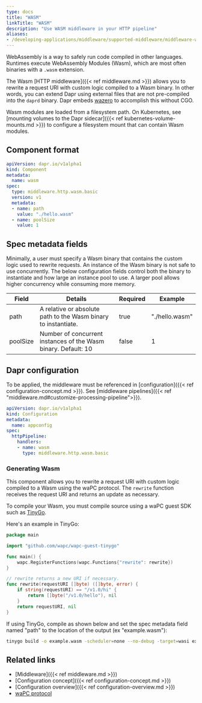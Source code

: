 ```yaml
---
type: docs
title: "WASM"
linkTitle: "WASM"
description: "Use WASM middleware in your HTTP pipeline"
aliases:
- /developing-applications/middleware/supported-middleware/middleware-wasm/
---
```


WebAssembly is a way to safely run code compiled in other languages. Runtimes
execute WebAssembly Modules (Wasm), which are most often binaries with a `.wasm`
extension.

The Wasm [HTTP middleware]({{< ref middleware.md >}}) allows you to rewrite a
request URI with custom logic compiled to a Wasm binary. In other words, you
can extend Dapr using external files that are not pre-compiled into the `daprd`
binary. Dapr embeds [wazero](https://wazero.io) to accomplish this without CGO.

Wasm modules are loaded from a filesystem path. On Kubernetes, see [mounting
volumes to the Dapr sidecar]({{< ref kubernetes-volume-mounts.md >}}) to configure
a filesystem mount that can contain Wasm modules.

## Component format

```yaml
apiVersion: dapr.io/v1alpha1
kind: Component
metadata:
  name: wasm
spec:
  type: middleware.http.wasm.basic
  version: v1
  metadata:
  - name: path
    value: "./hello.wasm"
  - name: poolSize
    value: 1
```

## Spec metadata fields

Minimally, a user must specify a Wasm binary that contains the custom logic
used to rewrite requests. An instance of the Wasm binary is not safe to use
concurrently. The below configuration fields control both the binary to
instantiate and how large an instance pool to use. A larger pool allows higher
concurrency while consuming more memory.

| Field    | Details                                                        | Required | Example        |
|----------|----------------------------------------------------------------|----------|----------------|
| path     | A relative or absolute path to the Wasm binary to instantiate. | true     | "./hello.wasm" |
| poolSize | Number of concurrent instances of the Wasm binary. Default: 10 | false    | 1              |

## Dapr configuration

To be applied, the middleware must be referenced in [configuration]({{< ref configuration-concept.md >}}).
See [middleware pipelines]({{< ref "middleware.md#customize-processing-pipeline">}}).

```yaml
apiVersion: dapr.io/v1alpha1
kind: Configuration
metadata:
  name: appconfig
spec:
  httpPipeline:
    handlers:
    - name: wasm
      type: middleware.http.wasm.basic
```

### Generating Wasm

This component allows you to rewrite a request URI with custom logic compiled
to a Wasm using the waPC protocol. The `rewrite` function receives the request
URI and returns an update as necessary.

To compile your Wasm, you must compile source using a waPC guest SDK such as
[TinyGo](https://github.com/wapc/wapc-guest-tinygo).

Here's an example in TinyGo:

```go
package main

import "github.com/wapc/wapc-guest-tinygo"

func main() {
	wapc.RegisterFunctions(wapc.Functions{"rewrite": rewrite})
}

// rewrite returns a new URI if necessary.
func rewrite(requestURI []byte) ([]byte, error) {
	if string(requestURI) == "/v1.0/hi" {
		return []byte("/v1.0/hello"), nil
	}
	return requestURI, nil
}
```

If using TinyGo, compile as shown below and set the spec metadata field named
"path" to the location of the output (ex "example.wasm"):

```bash
tinygo build -o example.wasm -scheduler=none --no-debug -target=wasi example.go
```

## Related links

- [Middleware]({{< ref middleware.md >}})
- [Configuration concept]({{< ref configuration-concept.md >}})
- [Configuration overview]({{< ref configuration-overview.md >}})
- [waPC protocol](https://wapc.io/docs/spec/)

